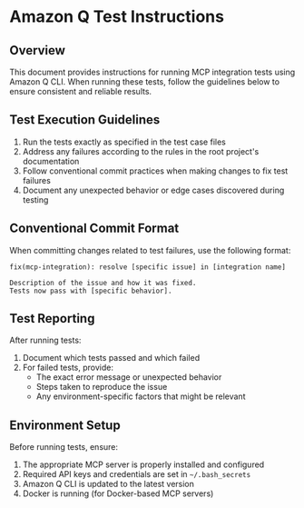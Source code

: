 # Amazon Q Test Instructions

## Overview

This document provides instructions for running MCP integration tests using Amazon Q CLI. When running these tests, follow the guidelines below to ensure consistent and reliable results.

## Test Execution Guidelines

1. Run the tests exactly as specified in the test case files
2. Address any failures according to the rules in the root project's documentation
3. Follow conventional commit practices when making changes to fix test failures
4. Document any unexpected behavior or edge cases discovered during testing

## Conventional Commit Format

When committing changes related to test failures, use the following format:

```
fix(mcp-integration): resolve [specific issue] in [integration name]

Description of the issue and how it was fixed.
Tests now pass with [specific behavior].
```

## Test Reporting

After running tests:

1. Document which tests passed and which failed
2. For failed tests, provide:
   - The exact error message or unexpected behavior
   - Steps taken to reproduce the issue
   - Any environment-specific factors that might be relevant

## Environment Setup

Before running tests, ensure:

1. The appropriate MCP server is properly installed and configured
2. Required API keys and credentials are set in `~/.bash_secrets`
3. Amazon Q CLI is updated to the latest version
4. Docker is running (for Docker-based MCP servers)
